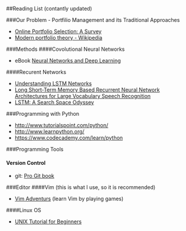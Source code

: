 ##Reading List (contantly updated)

###Our Problem - Portfilio Management and its Traditional Approaches
* [Online Portfolio Selection: A Survey](http://arxiv.org/abs/1212.2129)
* [Modern portfolio theory - Wikipedia](https://en.wikipedia.org/wiki/Modern_portfolio_theory)

###Methods
####Covolutional Neural Networks
* eBook [Neural Networks and Deep Learning](http://neuralnetworksanddeeplearning.com/)

####Recurent Networks
* [Understanding LSTM Networks](http://colah.github.io/posts/2015-08-Understanding-LSTMs/)
* [Long Short-Term Memory Based Recurrent Neural Network Architectures for Large Vocabulary Speech Recognition](http://arxiv.org/abs/1402.1128)
* [LSTM: A Search Space Odyssey](http://arxiv.org/abs/1503.04069)

###Programming with Python
* http://www.tutorialspoint.com/python/
* http://www.learnpython.org/
* https://www.codecademy.com/learn/python

###Programming Tools
#### Version Control
* git: [Pro Git book](https://git-scm.com/book/)

###Editor
####Vim (this is what I use, so it is recommended)
* [Vim Adventurs](http://vim-adventures.com) (learn Vim by playing games)

####Linux OS
* [UNIX Tutorial for Beginners](http://www.ee.surrey.ac.uk/Teaching/Unix/)
